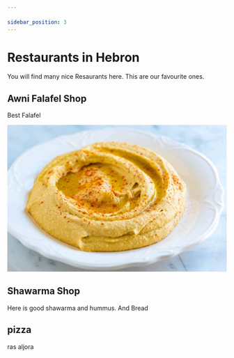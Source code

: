 ```yaml
---

sidebar_position: 3
---
```


# Restaurants in Hebron

You will find many nice Resaurants here. This are our favourite ones.

## Awni Falafel Shop

Best Falafel

![The-Best-Homemade-Hummus-Recipe-1200.jpg](assets/The-Best-Homemade-Hummus-Recipe-1200.jpg)





## Shawarma Shop

Here is good shawarma and hummus. And Bread

## pizza

ras aljora 
